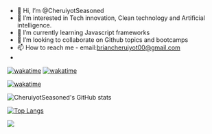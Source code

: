 - 👋 Hi, I’m @CheruiyotSeasoned
- 👀 I’m interested in Tech innovation, Clean technology and Artificial intelligence.
- 🌱 I’m currently learning Javascript frameworks
- 💞️ I’m looking to collaborate on Github topics and bootcamps
- 📫 How to reach me - email:briancheruiyot00@gmail.com
- 
<!---
CheruiyotSeasoned/CheruiyotSeasoned is a ✨ special ✨ repository because its `README.md` (this file) appears on your GitHub profile.
You can click the Preview link to take a look at your changes.
--->
[![wakatime](https://wakatime.com/badge/user/ca21c3c6-821a-434f-81e5-3fb2d759d85f/project/3cf0d99d-4f4f-4d1f-8680-b35e6e2278bc.svg)](https://wakatime.com/badge/user/ca21c3c6-821a-434f-81e5-3fb2d759d85f/project/3cf0d99d-4f4f-4d1f-8680-b35e6e2278bc)
[![wakatime](https://wakatime.com/badge/user/ca21c3c6-821a-434f-81e5-3fb2d759d85f/project/8fa8d4f0-ad32-47e7-8fc6-2394e7b29cc3.svg)](https://wakatime.com/badge/user/ca21c3c6-821a-434f-81e5-3fb2d759d85f/project/8fa8d4f0-ad32-47e7-8fc6-2394e7b29cc3)

[![wakatime]( https://wakatime.com/badge/user/ca21c3c6-821a-434f-81e5-3fb2d759d85f/project/08eed3b5-12e1-4a7e-9bd6-6515cf80127f.svg)]( https://wakatime.com/@08eed3b5-12e1-4a7e-9bd6-6515cf80127f)

![CheruiyotSeasoned's GitHub stats]( https://github-readme-stats.vercel.app/api?username=CheruiyotSeasoned&theme=radical&show_icons=true&count_private=true)

[![Top Langs]( https://github-readme-stats.vercel.app/api/top-langs/?username=CheruiyotSeasoned&layout=compact&langs_count=8)]( https://github.com/CheruiyotSeasoned/github-readme-stats)

<img src="https://wakatime.com/share/@ca21c3c6-821a-434f-81e5-3fb2d759d85f/8593a64a-d395-41da-8e03-83c67386c49d.svg?username=CheruiyotSeasoned&uuid=8593a64a-d395-41da-8e03-83c67386c49d"/>
